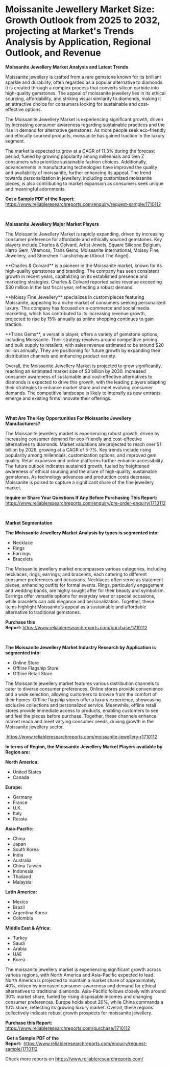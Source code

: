 <p><h1>Moissanite Jewellery Market Size: Growth Outlook from 2025 to 2032, projecting at Market's Trends Analysis by Application, Regional Outlook, and Revenue</h1></p><p><strong>Moissanite Jewellery Market Analysis and Latest Trends</strong></p>
<p><p>Moissanite jewellery is crafted from a rare gemstone known for its brilliant sparkle and durability, often regarded as a popular alternative to diamonds. It is created through a complex process that converts silicon carbide into high-quality gemstones. The appeal of moissanite jewellery lies in its ethical sourcing, affordability, and striking visual similarity to diamonds, making it an attractive choice for consumers looking for sustainable and cost-effective options.</p><p>The Moissanite Jewellery Market is experiencing significant growth, driven by increasing consumer awareness regarding sustainable practices and the rise in demand for alternative gemstones. As more people seek eco-friendly and ethically sourced products, moissanite has gained traction in the luxury segment. </p><p>The market is expected to grow at a CAGR of 11.3% during the forecast period, fueled by growing popularity among millennials and Gen Z consumers who prioritize sustainable fashion choices. Additionally, advancements in manufacturing technologies have improved the quality and availability of moissanite, further enhancing its appeal. The trend towards personalization in jewellery, including customized moissanite pieces, is also contributing to market expansion as consumers seek unique and meaningful adornments.</p></p>
<p><strong>Get a Sample PDF of the Report:&nbsp;</strong> <a href="https://www.reliableresearchreports.com/enquiry/request-sample/1710112?utm_campaign=3319&utm_medium=2&utm_source=Github&utm_content=ia&utm_term=27032025&utm_id=moissanite-jewellery">https://www.reliableresearchreports.com/enquiry/request-sample/1710112</a></p>
<p>&nbsp;</p>
<p><strong>Moissanite Jewellery Major Market Players</strong></p>
<p><p>The Moissanite Jewellery Market is rapidly expanding, driven by increasing consumer preference for affordable and ethically sourced gemstones. Key players include Charles & Colvard, Artist Jewels, Square Silicone Belgium, Harro Gem, Vitamoss, Trans Gems, Moissanite International, Moissy Fine Jewellery, and Shenzhen Tianshizhiyue (About The Angel).</p><p>**Charles & Colvard** is a pioneer in the Moissanite market, known for its high-quality gemstones and branding. The company has seen consistent growth in recent years, capitalizing on its established presence and marketing strategies. Charles & Colvard reported sales revenue exceeding $30 million in the last fiscal year, reflecting a robust demand.</p><p>**Moissy Fine Jewellery** specializes in custom pieces featuring Moissanite, appealing to a niche market of consumers seeking personalized luxury. This company has focused on e-commerce and social media marketing, which has contributed to its increasing revenue growth, projected to rise by 15% annually as online shopping continues to gain traction.</p><p>**Trans Gems**, a versatile player, offers a variety of gemstone options, including Moissanite. Their strategy revolves around competitive pricing and bulk supply to retailers, with sales revenue estimated to be around $20 million annually. They are positioning for future growth by expanding their distribution channels and enhancing product variety.</p><p>Overall, the Moissanite Jewellery Market is projected to grow significantly, reaching an estimated market size of $3 billion by 2030. Increased consumer awareness of sustainable and cost-effective alternatives to diamonds is expected to drive this growth, with the leading players adapting their strategies to enhance market share and meet evolving consumer demands. The competitive landscape is likely to intensify as new entrants emerge and existing firms innovate their offerings.</p></p>
<p>&nbsp;</p>
<p><strong>What Are The Key Opportunities For Moissanite Jewellery Manufacturers?</strong></p>
<p><p>The Moissanite jewellery market is experiencing robust growth, driven by increasing consumer demand for eco-friendly and cost-effective alternatives to diamonds. Market valuations are projected to reach over $1 billion by 2028, growing at a CAGR of 5-7%. Key trends include rising popularity among millennials, customization options, and improved gem quality. Retail expansion and online platforms further enhance accessibility. The future outlook indicates sustained growth, fueled by heightened awareness of ethical sourcing and the allure of high-quality, sustainable gemstones. As technology advances and production costs decrease, Moissanite is poised to capture a significant share of the fine jewellery market.</p></p>
<p><strong>Inquire or Share Your Questions If Any Before Purchasing This Report:</strong> <a href="https://www.reliableresearchreports.com/enquiry/pre-order-enquiry/1710112?utm_campaign=3319&utm_medium=2&utm_source=Github&utm_content=ia&utm_term=27032025&utm_id=moissanite-jewellery">https://www.reliableresearchreports.com/enquiry/pre-order-enquiry/1710112</a></p>
<p>&nbsp;</p>
<p><strong>Market Segmentation</strong></p>
<p><strong>The Moissanite Jewellery Market Analysis by types is segmented into:</strong></p>
<p><ul><li>Necklace</li><li>Rings</li><li>Earrings</li><li>Bracelets</li></ul></p>
<p><p>The Moissanite jewellery market encompasses various categories, including necklaces, rings, earrings, and bracelets, each catering to different consumer preferences and occasions. Necklaces often serve as statement pieces, enhancing outfits for formal events. Rings, particularly engagement and wedding bands, are highly sought after for their beauty and symbolism. Earrings offer versatile options for everyday wear or special occasions, while bracelets can add elegance and personalization. Together, these items highlight Moissanite's appeal as a sustainable and affordable alternative to traditional gemstones.</p></p>
<p><strong>Purchase this Report:&nbsp;</strong><a href="https://www.reliableresearchreports.com/purchase/1710112?utm_campaign=3319&utm_medium=2&utm_source=Github&utm_content=ia&utm_term=27032025&utm_id=moissanite-jewellery">https://www.reliableresearchreports.com/purchase/1710112</a></p>
<p>&nbsp;</p>
<p><strong>The Moissanite Jewellery Market Industry Research by Application is segmented into:</strong></p>
<p><ul><li>Online Store</li><li>Offline Flagship Store</li><li>Offline Retail Store</li></ul></p>
<p><p>The Moissanite jewellery market features various distribution channels to cater to diverse consumer preferences. Online stores provide convenience and a wide selection, allowing customers to browse from the comfort of their homes. Offline flagship stores offer a luxury experience, showcasing exclusive collections and personalized service. Meanwhile, offline retail stores provide immediate access to products, enabling customers to see and feel the pieces before purchase. Together, these channels enhance market reach and meet varying consumer needs, driving growth in the Moissanite jewellery sector.</p></p>
<p><a href="https://www.reliableresearchreports.com/moissanite-jewellery-r1710112?utm_campaign=3319&utm_medium=2&utm_source=Github&utm_content=ia&utm_term=27032025&utm_id=moissanite-jewellery">&nbsp;https://www.reliableresearchreports.com/moissanite-jewellery-r1710112</a></p>
<p><strong>In terms of Region, the Moissanite Jewellery Market Players available by Region are:</strong></p>
<p>
    <p> <strong> North America: </strong>
        <ul>
            <li>United States</li>
            <li>Canada</li>
        </ul>
        </p> 
    <p> <strong> Europe: </strong>
        <ul>
            <li>Germany</li>
            <li>France</li>
            <li>U.K.</li>
            <li>Italy</li>
            <li>Russia</li>
        </ul>
        </p> 
    <p> <strong> Asia-Pacific: </strong>
        <ul>
            <li>China</li>
            <li>Japan</li>
            <li>South Korea</li>
            <li>India</li>
            <li>Australia</li>
            <li>China Taiwan</li>
            <li>Indonesia</li>
            <li>Thailand</li>
            <li>Malaysia</li>
        </ul>
        </p> 
    <p> <strong> Latin America: </strong>
        <ul>
            <li>Mexico</li>
            <li>Brazil</li>
            <li>Argentina Korea</li>
            <li>Colombia</li>
        </ul>
        </p> 
    <p> <strong> Middle East & Africa: </strong>
        <ul>
            <li>Turkey</li>
            <li>Saudi</li>
            <li>Arabia</li>
            <li>UAE</li>
            <li>Korea</li>
        </ul>
    </p>
    </p>
<p><p>The moissanite jewellery market is experiencing significant growth across various regions, with North America and Asia-Pacific expected to lead. North America is projected to maintain a market share of approximately 40%, driven by increased consumer awareness and demand for ethical alternatives to traditional diamonds. Asia-Pacific follows closely with around 30% market share, fueled by rising disposable incomes and changing consumer preferences. Europe holds about 20%, while China commands a 10% share, reflecting its growing luxury market. Overall, these regions collectively indicate robust growth prospects for moissanite jewellery.</p></p>
<p><strong>Purchase this Report: </strong><a href="https://www.reliableresearchreports.com/purchase/1710112?utm_campaign=3319&utm_medium=2&utm_source=Github&utm_content=ia&utm_term=27032025&utm_id=moissanite-jewellery">https://www.reliableresearchreports.com/purchase/1710112</a></p>
<p>&nbsp;<strong>Get a Sample PDF of the Report:&nbsp;&nbsp;</strong><a href="https://www.reliableresearchreports.com/enquiry/request-sample/1710112?utm_campaign=3319&utm_medium=2&utm_source=Github&utm_content=ia&utm_term=27032025&utm_id=moissanite-jewellery">https://www.reliableresearchreports.com/enquiry/request-sample/1710112</a></p>
<p><strong></strong></p>
<p>Check more reports on <a href="https://www.reliableresearchreports.com/?utm_campaign=3319&utm_medium=2&utm_source=Github&utm_content=ia&utm_term=27032025&utm_id=moissanite-jewellery">https://www.reliableresearchreports.com/</a></p>